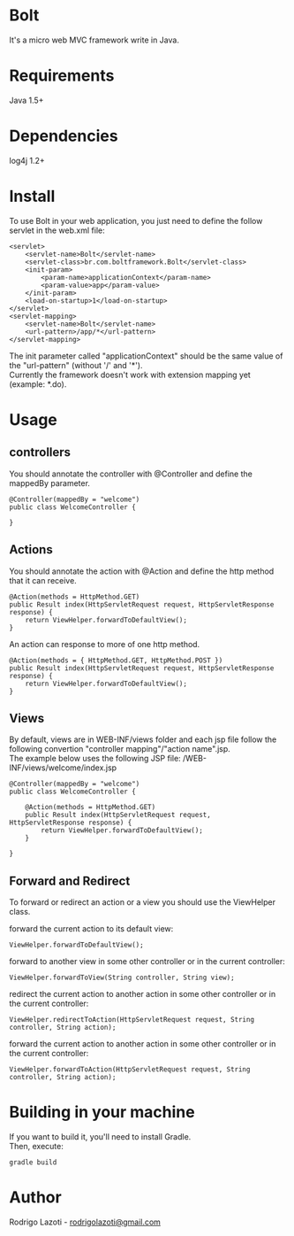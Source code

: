 Bolt
====

It's a micro web MVC framework write in Java.

Requirements
============

Java 1.5+

Dependencies
============

log4j 1.2+

Install
=======

To use Bolt in your web application, you just need to define the follow servlet in the web.xml file:

    <servlet>
        <servlet-name>Bolt</servlet-name>
        <servlet-class>br.com.boltframework.Bolt</servlet-class>
        <init-param>
            <param-name>applicationContext</param-name>
            <param-value>app</param-value>
        </init-param>
        <load-on-startup>1</load-on-startup>
    </servlet>
    <servlet-mapping>
        <servlet-name>Bolt</servlet-name>
        <url-pattern>/app/*</url-pattern>
    </servlet-mapping>

The init parameter called "applicationContext" should be the same value of the "url-pattern" (without '/' and '*').   
Currently the framework doesn't work with extension mapping yet (example: *.do).   

Usage
=====

controllers
----------

You should annotate the controller with @Controller and define the mappedBy parameter.

    @Controller(mappedBy = "welcome")
    public class WelcomeController {
    
    }

Actions
-------

You should annotate the action with @Action and define the http method that it can receive.

    @Action(methods = HttpMethod.GET)
    public Result index(HttpServletRequest request, HttpServletResponse response) {
        return ViewHelper.forwardToDefaultView();
    }
 
An action can response to more of one http method.

    @Action(methods = { HttpMethod.GET, HttpMethod.POST })
    public Result index(HttpServletRequest request, HttpServletResponse response) {
        return ViewHelper.forwardToDefaultView();
    }

Views
-----

By default, views are in WEB-INF/views folder and each jsp file follow the following convertion "controller mapping"/"action name".jsp.   
The example below uses the following JSP file: /WEB-INF/views/welcome/index.jsp

    @Controller(mappedBy = "welcome")
    public class WelcomeController {

        @Action(methods = HttpMethod.GET)
        public Result index(HttpServletRequest request, HttpServletResponse response) {
            return ViewHelper.forwardToDefaultView();
        }
    
    }

Forward and Redirect
--------------------

To forward or redirect an action or a view you should use the ViewHelper class.   
   
forward the current action to its default view:   

    ViewHelper.forwardToDefaultView();

forward to another view in some other controller or in the current controller:   

    ViewHelper.forwardToView(String controller, String view);

redirect the current action to another action in some other controller or in the current controller:   

    ViewHelper.redirectToAction(HttpServletRequest request, String controller, String action);
 
forward the current action to another action in some other controller or in the current controller:   

    ViewHelper.forwardToAction(HttpServletRequest request, String controller, String action); 

Building in your machine
========================

If you want to build it, you'll need to install Gradle.   
Then, execute:

    gradle build

Author
======

Rodrigo Lazoti - rodrigolazoti@gmail.com
